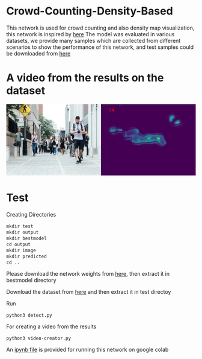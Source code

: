 # Crowd-Counting-Density-Based

This network is used for crowd counting and also density map visualization, this network is inspired by [here](https://github.com/Pongpisit-Thanasutives/Variations-of-SFANet-for-Crowd-Counting)
The model was evaluated in various datasets, we provide many samples which are collected from different scenarios to show the performance of this network, and test samples could be downloaded from [here](https://drive.google.com/file/d/1BrFOcpV-7bua8Z-UNneyKAbs0iw5ZTKC/view?usp=sharing)

# A video from the results on the dataset

[![Watch the video](pic/001.jpg)](https://youtu.be/XjtfAY3GVUs)


# Test
Creating Directories
```
mkdir test
mkdir output
mkdir bestmodel
cd output
mkdir image
mkdir predicted
cd ..

```
Please download the network weights from  [here](https://drive.google.com/file/d/1cIez_FfyuiqnowLmio7tw7KaUDC-rToe/view?usp=sharing), then extract it in bestmodel directory

Download the dataset from [here](https://drive.google.com/file/d/1BrFOcpV-7bua8Z-UNneyKAbs0iw5ZTKC/view?usp=sharing) and then extract it in test directoy

Run
```
python3 detect.py
```

For creating a video from the results
```
python3 video-creator.py
```


An [ipynb file](Density-Based-CC.ipynb) is provided for running this network on google colab





